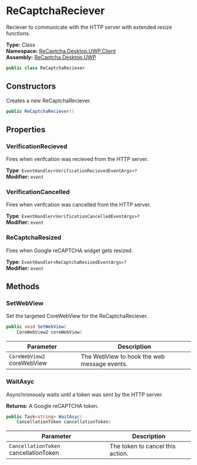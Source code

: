 # ReCaptchaReciever
Reciever to communicate with the HTTP server with extended resize functions.

**Type:** Class
<br />
**Namespace:** [ReCaptcha.Desktop.UWP.Client](/ReCaptcha.Desktop/reference/recaptcha.desktop.uwp/client/)
<br />
**Assembly:** [ReCaptcha.Desktop.UWP](/ReCaptcha.Desktop/reference/recaptcha.desktop.uwp/)

```cs
public class ReCaptchaReciever
```


## Constructors
Creates a new ReCaptchaReciever.
```cs
public ReCaptchaReciever()
```


## Properties

### VerificationRecieved
Fires when verifcation was recieved from the HTTP server.

**Type**: `EventHandler<VerificationRecievedEventArgs>?`
<br />
**Modifier:** `event`

### VerificationCancelled
Fires when verifcation was cancelled from the HTTP server.

**Type**: `EventHandler<VerificationCancelledEventArgs>?`
<br />
**Modifier:** `event`

### ReCaptchaResized
Fires when Google reCAPTCHA widget gets resized.

**Type**: `EventHandler<ReCaptchaResizedEventArgs>?`
<br />
**Modifier:** `event`


## Methods

### SetWebView
Set the targeted CoreWebView for the ReCaptchaReciever.
```cs
public void SetWebView(
    CoreWebView2 coreWebView)
```
| Parameter                                                | Description                           |
|----------------------------------------------------------|---------------------------------------|
| `CoreWebView2` coreWebView                | The WebView to hook the web message events.      |


### WaitAsyc
Asynchronously waits until a token was sent by the HTTP server.

**Returns:** A Google reCAPTCHA token.
```cs
public Task<string> WaitAsyc(
    CancellationToken cancellationToken)
```
| Parameter                                                | Description                           |
|----------------------------------------------------------|---------------------------------------|
| `CancellationToken` cancellationToken                | The token to cancel this action.      |
